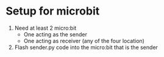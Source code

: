 # Setup for microbit
1. Need at least 2 micro:bit
    - One acting as the sender
    - One acting as receiver (any of the four location)
2. Flash sender.py code into the micro:bit that is the sender
